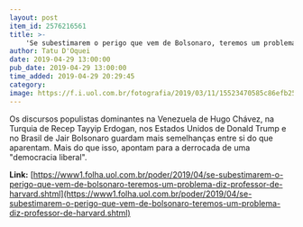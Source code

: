 ```yaml
---
layout: post
item_id: 2576216561
title: >-
    'Se subestimarem o perigo que vem de Bolsonaro, teremos um problema', diz professor de Harvard
author: Tatu D'Oquei
date: 2019-04-29 13:00:00
pub_date: 2019-04-29 13:00:00
time_added: 2019-04-29 20:29:45
category: 
image: https://f.i.uol.com.br/fotografia/2019/03/11/15523470585c86efb25592c_1552347058_3x2_rt.jpg
---
```


Os discursos populistas dominantes na Venezuela de Hugo Chávez, na Turquia de Recep Tayyip Erdogan, nos Estados Unidos de Donald Trump e no Brasil de Jair Bolsonaro guardam mais semelhanças entre si do que aparentam. Mais do que isso, apontam para a derrocada de uma "democracia liberal".

**Link:** [https://www1.folha.uol.com.br/poder/2019/04/se-subestimarem-o-perigo-que-vem-de-bolsonaro-teremos-um-problema-diz-professor-de-harvard.shtml](https://www1.folha.uol.com.br/poder/2019/04/se-subestimarem-o-perigo-que-vem-de-bolsonaro-teremos-um-problema-diz-professor-de-harvard.shtml)

